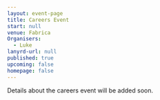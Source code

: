 ```yaml
---
layout: event-page
title: Careers Event
start: null
venue: Fabrica
Organisers: 
  - Luke
lanyrd-url: null
published: true
upcoming: false
homepage: false
---
```


Details about the careers event will be added soon.
